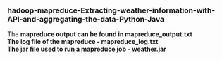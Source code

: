 ### hadoop-mapreduce-Extracting-weather-information-with-API-and-aggregating-the-data-Python-Java
The <b> mapreduce output<b/> can be found in mapreduce_output.txt <br/>
The <b>log<b/> file of the mapreduce - mapreduce_log.txt<br/>
The <b>jar<b/> file used to run a mapreduce job - weather.jar<br/>
